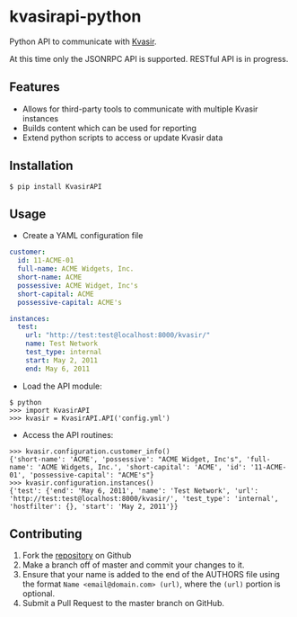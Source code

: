 kvasirapi-python
================

Python API to communicate with [Kvasir](https://github.com/KvasirSecurity/Kvasir).

At this time only the JSONRPC API is supported. RESTful API is in progress.


Features
--------

* Allows for third-party tools to communicate with multiple Kvasir instances
* Builds content which can be used for reporting
* Extend python scripts to access or update Kvasir data 


Installation
------------

    $ pip install KvasirAPI


Usage
-----

- Create a YAML configuration file

```YAML
customer:
  id: 11-ACME-01
  full-name: ACME Widgets, Inc.
  short-name: ACME
  possessive: ACME Widget, Inc's
  short-capital: ACME
  possessive-capital: ACME's

instances:
  test:
    url: "http://test:test@localhost:8000/kvasir/"
    name: Test Network
    test_type: internal
    start: May 2, 2011
    end: May 6, 2011
```

- Load the API module:

```
$ python
>>> import KvasirAPI
>>> kvasir = KvasirAPI.API('config.yml')
```

- Access the API routines:

```
>>> kvasir.configuration.customer_info()
{'short-name': 'ACME', 'possessive': "ACME Widget, Inc's", 'full-name': 'ACME Widgets, Inc.', 'short-capital': 'ACME', 'id': '11-ACME-01', 'possessive-capital': "ACME's"}  
>>> kvasir.configuration.instances()
{'test': {'end': 'May 6, 2011', 'name': 'Test Network', 'url': 'http://test:test@localhost:8000/kvasir/', 'test_type': 'internal', 'hostfilter': {}, 'start': 'May 2, 2011'}}
```

Contributing
------------

1. Fork the [repository](https://github.com/KvasirSecurity/kvasirapi-python) on Github
2. Make a branch off of master and commit your changes to it.
3. Ensure that your name is added to the end of the AUTHORS file using the
   format ``Name <email@domain.com> (url)``, where the ``(url)`` portion is
   optional.
4. Submit a Pull Request to the master branch on GitHub.

